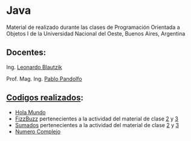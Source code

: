 # Java
Material de realizado durante las clases de Programación Orientada a Objetos I de la Universidad Nacional del Oeste, Buenos Aires, Argentina

## Docentes:
Ing. [Leonardo Blautzik](https://github.com/leoblautzik)

Prof. Mag. Ing. [Pablo Pandolfo](ppandolfo@uno.edu.ar)

## [Codigos realizados](https://github.com/Phosphorus-M/Java/tree/master/src/Clases):
- [Hola Mundo](https://github.com/Phosphorus-M/Java/blob/master/src/Clases/HolaMundo.java)
- [FizzBuzz](https://github.com/Phosphorus-M/Java/blob/master/src/Clases/FizzBuzz.java) pertenecientes a la actividad del material de clase [2](https://docs.google.com/viewer?a=v&pid=sites&srcid=ZGVmYXVsdGRvbWFpbnx1bm9wcm9nY29ub2JqZXRvczF8Z3g6Njk0MmE2ZDZjZjQwYTk3Mg) y [3](https://docs.google.com/viewer?a=v&pid=sites&srcid=ZGVmYXVsdGRvbWFpbnx1bm9wcm9nY29ub2JqZXRvczF8Z3g6NTA3ZjFlMDlhNWVhNWIxYQ)
- [Sumados](https://github.com/Phosphorus-M/Java/blob/master/src/Clases/Sumados.java) pertenecientes a la actividad del material de clase [2](https://docs.google.com/viewer?a=v&pid=sites&srcid=ZGVmYXVsdGRvbWFpbnx1bm9wcm9nY29ub2JqZXRvczF8Z3g6Njk0MmE2ZDZjZjQwYTk3Mg) y [3](https://docs.google.com/viewer?a=v&pid=sites&srcid=ZGVmYXVsdGRvbWFpbnx1bm9wcm9nY29ub2JqZXRvczF8Z3g6NTA3ZjFlMDlhNWVhNWIxYQ)
- [Numero Complejo](https://github.com/Phosphorus-M/Java/blob/master/src/Clases/Complejo.java)
